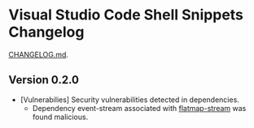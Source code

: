 # Visual Studio Code Shell Snippets Changelog

[CHANGELOG.md](https://raw.githubusercontent.com/DeepInThought/vscode-shell-snippets/master/CHANGELOG.md).

## Version 0.2.0

+ [Vulnerabilies] Security vulnerabilities detected in dependencies.  
  + Dependency event-stream associated with [flatmap-stream](https://github.com/dominictarr/event-stream/issues/116) was found malicious.